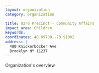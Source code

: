 ```yaml
---
layout: organization
category: organization

title: 83rd Precinct - Community Affairs
impact_area: Children
keywords: 
coordinates: 40.69788,-73.91802
address: |
  480 Knickerbocker Ave
  Brooklyn NY 11237
---
```

Organization's overview
